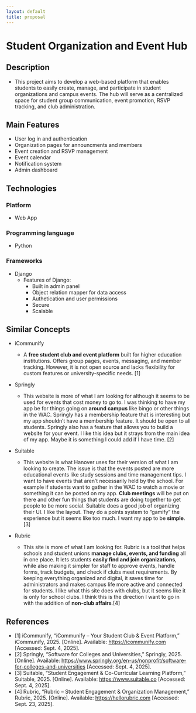 ```yaml
--- 
layout: default
title: proposal
---
```


# Student Organization and Event Hub 

## Description
- This project aims to develop a web-based platform that enables students to easily create, manage, and participate in student organizations and campus events. The hub will serve as a centralized space for student group communication, event promotion, RSVP tracking, and club administration.

## Main Features
- User log in and authentication
- Organization pages for announcments and members
- Event creation and RSVP management
- Event calendar
- Notification system
- Admin dashboard

## Technologies

### Platform
- Web App

### Programming language
- Python

### Frameworks
- Django
   - Features of Django:
     - Built in admin panel
     - Object relation mapper for data access
     - Authetication and user permissions
     - Secure
     - Scalable


## Similar Concepts
- iCommunify
    - A **free student club and event platform** built for higher education institutions. Offers group pages, events, messaging, and member tracking. However, it is not open source and lacks flexibility for custom features or university-specific needs. [1]

- Springly
    - This website is more of what I am looking for although it seems to be used for events that cost money to go to. I was thinking to have my app be for things going on **around campus** like bingo or other things in the WAC. Springly has a membership feature that is interesting but my app shouldn’t have a membership feature. It should be open to all students. Springly also has a feature that allows you to build a website for your event. I like this idea but it strays from the main idea of my app. Maybe it is something I could add if I have time. [2]

- Suitable
    - This website is what Hanover uses for their version of what I am looking to create. The issue is that the events posted are more educational events like study sessions and time management tips. I want to have events that aren’t necessarily held by the school. For example if students want to gather in the WAC to watch a movie or something it can be posted on my app. **Club meetings** will be put on there and other fun things that students are doing together to get people to be more social. Suitable does a good job of organizing their UI. I like the layout. They do a points system to “gamify” the experience but it seems like too much. I want my app to be **simple**. [3]

- Rubric
    - This site is more of what I am looking for. Rubric is a tool that helps schools and student unions **manage clubs, events, and funding** all in one place. It lets students **easily find and join organizations**, while also making it simpler for staff to approve events, handle forms, track budgets, and check if clubs meet requirements. By keeping everything organized and digital, it saves time for administrators and makes campus life more active and connected for students. I like what this site does with clubs, but it seems like it is only for school clubs. I think this is the direction I want to go in with the addition of **non-club affairs**.[4]

## References

- [1] iCommunify, “iCommunify – Your Student Club & Event Platform,” iCommunify, 2025. [Online]. Available: https://icommunify.com [Accessed: Sept. 4, 2025].
- [2] Springly, “Software for Colleges and Universities,” Springly, 2025. [Online]. Available: https://www.springly.org/en-us/nonprofit/software-for-colleges-and-universities [Accessed: Sept. 4, 2025].
- [3] Suitable, “Student Engagement & Co-Curricular Learning Platform,” Suitable, 2025. [Online]. Available: https://www.suitable.co [Accessed: Sept. 4, 2025].
- [4] Rubric, “Rubric – Student Engagement & Organization Management,” Rubric, 2025. [Online]. Available: https://hellorubric.com
 [Accessed: Sept. 23, 2025].
